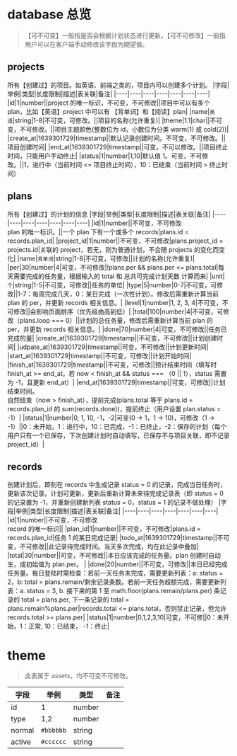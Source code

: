 # database 总览
> 【可不可变】一般指是否会根据计划状态进行更新。【可不可修改】一般指用户可以在客户端手动修改该字段为期望值。
## projects
所有【创建过】的项目。如英语、前端之类的，项目内可以创建多个计划。
|字段|举例|类型|长度限制|描述|表关联|备注|
|----|----|----|----|----|----|----|
|id|1|number||project 的唯一标识，不可变，不可修改||项目中可以有多个 plan，比如【英语】project 中可以有 【背单词】和【阅读】plan|
|name|`英语`|string|1-8|不可变，可修改。||项目的名称(允许重复)|
|theme|1.1|char||不可变，不可修改。||项目主题颜色(整数位为 id，小数位为分类 warm(1) 或 cold(2))|
|create_at|1639301729|timestamp||默认记录创建时间。不可变，不可修改。||项目创建时间|
|end_at|1639301729|timestamp||可变，不可以修改。||项目终止时间，只能用户手动终止|
|status|1|number|1,10|默认值 1。可变，不可修改。||1，进行中（当前时间 <= 项目终止时间），10：已结束（当前时间 > 终止时间）
## plans
所有【创建过】的计划的信息
|字段|举例|类型|长度限制|描述|表关联|备注|
|----|----|----|----|----|----|----|
|id|1|number||不可变，不可修改<br />plan 的唯一标识。||一个 plan 下有一个或多个 records|plans.id = records.plan_id|
|project_id|1|number||不可变，不可修改|plans.project_id = projects.id|关联的 project，若无，则为普通计划，不会随 projects 的变化而变化|
|name|`背单词`|string|1-8|不可变，可修改||计划的名称(允许重复)|
|per|30|number|4|可变，不可修改|!plans.per && plans.per <= plans.total|每天需要完成的任务量，根据输入的 total 和 总共可完成计划天数 计算而来|
|unit|`个`|string|1-5|不可变，可修改||任务的单位|
|type|5|number|0-7|不可变，可修改||1-7：每周完成几天，0：某日完成（一次性计划）。修改后需重新计算当前 plan 的 per，并更新 records 相关信息。|
|level|1|number|1, 2, 3, 4|不可变，不可修改||会影响页面排序（优先级由高到低）|
|total|100|number|4|不可变，可修改（plans.loop === 0）||计划的总任务量，修改后需重新计算当前 plan 的 per，并更新 records 相关信息。|
|done|70|number|4|可变，不可修改||任务已完成的量|
|create_at|1639301729|timestamp||不可变，不可修改||计划创建时间|
|udpate_at|1639301729|timestamp||可变，不可修改||计划更新时间|
|start_at|1639301729|timestamp||不可变，可修改||计划开始时间|
|finish_at|1639301729|timestamp||不可变，可修改||预计结束时间（填写时 finish_at >= end_at。若 now < finish_at && status === （0 || 1），status 需置为 -1，且更新 end_at）|
|end_at|1639301729|timestamp||可变，可修改||计划结束时间。<br />自然结束（now > finish_at），提前完成(plans.total 等于 plans.id = records.plan_id 的 sum(records.done))，提前终止（用户设置 plan.status = -1）|
|status|1|number|0, 1, 10, -1，-2|可变(0 -> 1，1 -> 10)，可修改（1 -> -1）||0：未开始，1：进行中，10：已完成，-1：已终止，-2：保存的计划（每个用户只有一个已保存，下次创建计划时自动填写，已保存不与项目关联，即不记录 project_id）|

## records
创建计划后，即刻在 records 中生成记录 status = 0 的记录，完成当日任务时，更新该次记录。计划可更新，更新后重新计算未来待完成记录表（即 status = 0 的记录置为 -1，并重新创建新列表 status = 0，status = 1 的记录不做处理）
|字段|举例|类型|长度限制|描述|表关联|备注|
|----|----|----|----|----|----|----|
|id|1|number||不可变，不可修改<br />record 的唯一标识||
|plan_id|1|number||不可变，不可修改|plans.id = records.plan_id|任务 1 的某日完成记录|
|todo_at|1639301729|timestamp||不可变，不可修改||此记录待完成时间。当天多次完成，均在此记录中叠加|
|total|30|number||可变，不可修改||本日应该完成的任务量。plan 创建时自动生，成初始值为 plan.per。 |
|done|20|number||不可变，可修改||本日已经完成任务量。每日登陆时需检查：若前一天任务未完成，需要更新列表：a: status = 2，b: total = plans.remain/剩余记录条数。若前一天任务超额完成，需要更新列表：a. status = 3, b. 接下来的第 1 至 math.floor(plans.remain/plans.per) 条记录的 total = plans.per, 下一条记录的 total = plans.remain%plans.per|records.total <= plans.total，否则禁止记录，但允许 records.total >= plans.per|
|status|1|number|0,1,2,3,10|可变，不可修||0：未开始，1：正常, 10：已结束， -1：终止|

# theme
> 此表属于 assets，均不可变不可修改。

|字段|举例|类型|备注|
|----|----|----|----|
|id|1|number||
|type|1,2|number||
|normal|`#bbbbbb`|string||
|active|`#cccccc`|string||
